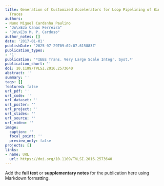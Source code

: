 ```yaml
---
title: Generation of Customized Accelerators for Loop Pipelining of Binary Instruction
  Traces
authors:
- Nuno Miguel Cardanha Paulino
- "Jo\xE3o Canas Ferreira"
- "Jo\xE3o M. P. Cardoso"
author_notes: []
date: '2017-01-01'
publishDate: '2025-07-29T09:02:07.615883Z'
publication_types:
- '1'
publication: '*IEEE Trans. Very Large Scale Integr. Syst.*'
publication_short: ''
doi: 10.1109/TVLSI.2016.2573640
abstract: ''
summary: ''
tags: []
featured: false
url_pdf: ''
url_code: ''
url_dataset: ''
url_poster: ''
url_project: ''
url_slides: ''
url_source: ''
url_video: ''
image:
  caption: ''
  focal_point: ''
  preview_only: false
projects: []
links:
- name: URL
  url: https://doi.org/10.1109/TVLSI.2016.2573640
---
```


Add the **full text** or **supplementary notes** for the publication here using Markdown formatting.
